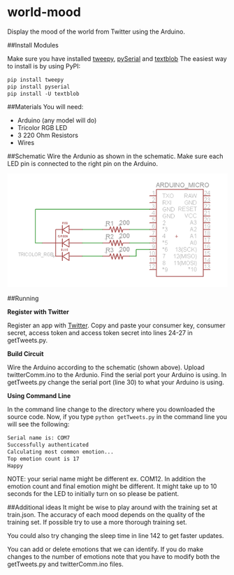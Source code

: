 world-mood
===========

Display the mood of the world from Twitter using the Arduino. 

##Install Modules

Make sure you have installed [tweepy](https://github.com/tweepy/tweepy "Tweepy Doc"), 
[pySerial](http://pyserial.sourceforge.net/pyserial.html "PySerial") and 
[textblob](http://textblob.readthedocs.org/en/dev/ "TextBlob")
The easiest way to install is by using PyPI:

```
pip install tweepy
pip install pyserial
pip install -U textblob
```
##Materials
You will need:

* Arduino (any model will do)
* Tricolor RGB LED
* 3 220 Ohm Resistors
* Wires

##Schematic
Wire the Ardunio as shown in the schematic. Make sure each LED pin is connected to the right pin 
on the Arduino.

![Schematic](https://github.com/judyls/world-mood/blob/master/schematic.png)

##Running 

**Register with Twitter**

Register an app with [Twitter](https://dev.twitter.com/ "Twitter Dev"). Copy and paste your consumer key, consumer secret, access token and access token secret into lines 24-27 in getTweets.py. 

**Build Circuit**

Wire the Arduino according to the schematic (shown above). Upload twitterComm.ino to the Ardunio. Find the serial port your Arduino is using. In getTweets.py change the serial port (line 30) to what your Arduino is using. 

**Using Command Line**

In the command line change to the directory where you downloaded the source code. Now, if you type `python getTweets.py` in the command line you will see the following:

```
Serial name is: COM7
Successfully authenticated
Calculating most common emotion...
Top emotion count is 17
Happy
```

NOTE: your serial name might be different ex. COM12. In addition the emotion count and final emotion might be different. It might take up to 10 seconds for the LED to initially turn on so please be patient. 


##Additional ideas
It might be wise to play around with the training set at train.json. The accuracy of each mood depends on the quality of the 
training set. If possible try to use a more thorough training set. 

You could also try changing the sleep time in line 142 to get faster updates. 

You can add or delete emotions that we can identify. If you do make changes to the number of emotions note that you have to modify both the getTweets.py and twitterComm.ino files.
